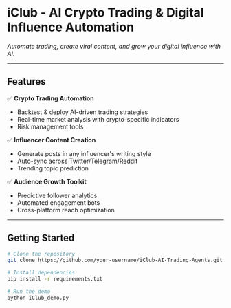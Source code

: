 # iClub - AI Crypto Trading & Digital Influence Automation


*Automate trading, create viral content, and grow your digital influence with AI.*

---

## Features
✅ **Crypto Trading Automation**  
- Backtest & deploy AI-driven trading strategies  
- Real-time market analysis with crypto-specific indicators  
- Risk management tools  

✅ **Influencer Content Creation**  
- Generate posts in any influencer's writing style  
- Auto-sync across Twitter/Telegram/Reddit  
- Trending topic prediction  

✅ **Audience Growth Toolkit**  
- Predictive follower analytics  
- Automated engagement bots  
- Cross-platform reach optimization  

---

## Getting Started
```bash
# Clone the repository
git clone https://github.com/your-username/iClub-AI-Trading-Agents.git

# Install dependencies
pip install -r requirements.txt

# Run the demo
python iClub_demo.py
